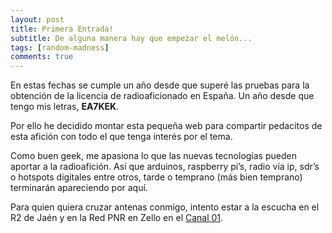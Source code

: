 ```yaml
---
layout: post
title: Primera Entrada!
subtitle: De alguna manera hay que empezar el melón...
tags: [random-madness]
comments: true
---
```


En estas fechas se cumple un año desde que superé las pruebas para la obtención de la licencia de radioaficionado en España. Un año desde que tengo mis letras, **EA7KEK**.

Por ello he decidido montar esta pequeña web para compartir pedacitos de esta afición con todo el que tenga interés por el tema.

Como buen geek, me apasiona lo que las nuevas tecnologías pueden aportar a la radioafición. Así que arduinos, raspberry pi’s, radio vía ip, sdr’s o hotspots digitales entre otros, tarde o temprano (más bien temprano) terminarán apareciendo por aquí.

Para quien quiera cruzar antenas conmigo, intento estar a la escucha en el R2 de Jaén y en la Red PNR en Zello en el  [Canal 01](https://zello.com/channels/k/gmxT0).